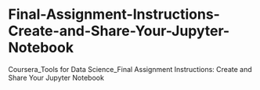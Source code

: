 # Final-Assignment-Instructions-Create-and-Share-Your-Jupyter-Notebook
Coursera_Tools for Data Science_Final Assignment Instructions: Create and Share Your Jupyter Notebook
